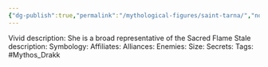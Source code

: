```yaml
---
{"dg-publish":true,"permalink":"/mythological-figures/saint-tarna/","noteIcon":""}
---
```


Vivid description: She is a broad representative of the Sacred Flame
Stale description: 
Symbology: 
Affiliates: 
Alliances: 
Enemies: 
Size: 
Secrets: 
Tags: #Mythos_Drakk 